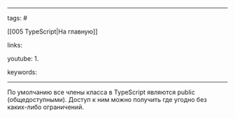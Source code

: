 ____

tags: #

[[005 TypeScript|На главную]]

links: 

youtube: 
1. 

keywords:

_____

По умолчанию все члены класса в TypeScript являются public (общедоступными). Доступ к ним можно получить где угодно без каких-либо ограничений.